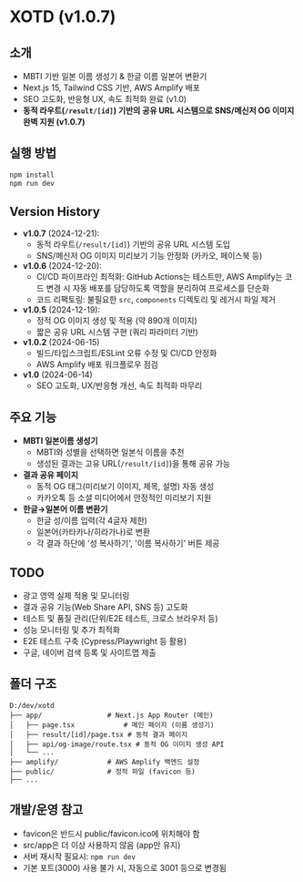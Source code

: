 # XOTD (v1.0.7)

## 소개
- MBTI 기반 일본 이름 생성기 & 한글 이름 일본어 변환기
- Next.js 15, Tailwind CSS 기반, AWS Amplify 배포
- SEO 고도화, 반응형 UX, 속도 최적화 완료 (v1.0)
- **동적 라우트(`/result/[id]`) 기반의 공유 URL 시스템으로 SNS/메신저 OG 이미지 완벽 지원 (v1.0.7)**

## 실행 방법
```bash
npm install
npm run dev
```

## Version History

- **v1.0.7** (2024-12-21):
  - 동적 라우트(`/result/[id]`) 기반의 공유 URL 시스템 도입
  - SNS/메신저 OG 이미지 미리보기 기능 안정화 (카카오, 페이스북 등)
- **v1.0.6** (2024-12-20):
  - CI/CD 파이프라인 최적화: GitHub Actions는 테스트만, AWS Amplify는 코드 변경 시 자동 배포를 담당하도록 역할을 분리하여 프로세스를 단순화
  - 코드 리팩토링: 불필요한 `src`, `components` 디렉토리 및 레거시 파일 제거
- **v1.0.5** (2024-12-19):
  - 정적 OG 이미지 생성 및 적용 (약 890개 이미지)
  - 짧은 공유 URL 시스템 구현 (쿼리 파라미터 기반)
- **v1.0.2** (2024-06-15)
  - 빌드/타입스크립트/ESLint 오류 수정 및 CI/CD 안정화
  - AWS Amplify 배포 워크플로우 점검
- **v1.0** (2024-06-14)
  - SEO 고도화, UX/반응형 개선, 속도 최적화 마무리

## 주요 기능

- **MBTI 일본이름 생성기**
  - MBTI와 성별을 선택하면 일본식 이름을 추천
  - 생성된 결과는 고유 URL(`/result/[id]`)을 통해 공유 가능
- **결과 공유 페이지**
  - 동적 OG 태그(미리보기 이미지, 제목, 설명) 자동 생성
  - 카카오톡 등 소셜 미디어에서 안정적인 미리보기 지원
- **한글→일본어 이름 변환기**
  - 한글 성/이름 입력(각 4글자 제한)
  - 일본어(카타카나/히라가나)로 변환
  - 각 결과 하단에 '성 복사하기', '이름 복사하기' 버튼 제공

## TODO
- 광고 영역 실제 적용 및 모니터링
- 결과 공유 기능(Web Share API, SNS 등) 고도화
- 테스트 및 품질 관리(단위/E2E 테스트, 크로스 브라우저 등)
- 성능 모니터링 및 추가 최적화
- E2E 테스트 구축 (Cypress/Playwright 등 활용)
- 구글, 네이버 검색 등록 및 사이트맵 제출

## 폴더 구조
```
D:/dev/xotd
├── app/                # Next.js App Router (메인)
│   ├── page.tsx            # 메인 페이지 (이름 생성기)
│   ├── result/[id]/page.tsx # 동적 결과 페이지
│   ├── api/og-image/route.tsx # 동적 OG 이미지 생성 API
│   └── ...
├── amplify/            # AWS Amplify 백엔드 설정
├── public/             # 정적 파일 (favicon 등)
├── ...
```

## 개발/운영 참고
- favicon은 반드시 public/favicon.ico에 위치해야 함
- src/app은 더 이상 사용하지 않음 (app만 유지)
- 서버 재시작 필요시: `npm run dev`
- 기본 포트(3000) 사용 불가 시, 자동으로 3001 등으로 변경됨
